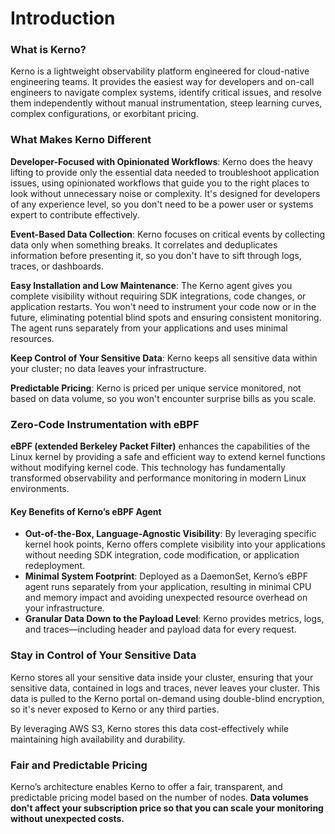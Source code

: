 # Introduction

### What is Kerno?

Kerno is a lightweight observability platform engineered for cloud-native engineering teams. It provides the easiest way for developers and on-call engineers to navigate complex systems, identify critical issues, and resolve them independently without manual instrumentation, steep learning curves, complex configurations, or exorbitant pricing.

### **What Makes Kerno Different**

**Developer-Focused with Opinionated Workflows**: Kerno does the heavy lifting to provide only the essential data needed to troubleshoot application issues, using opinionated workflows that guide you to the right places to look without unnecessary noise or complexity. It's designed for developers of any experience level, so you don't need to be a power user or systems expert to contribute effectively.

**Event-Based Data Collection**: Kerno focuses on critical events by collecting data only when something breaks. It correlates and deduplicates information before presenting it, so you don't have to sift through logs, traces, or dashboards.

**Easy Installation and Low Maintenance**: The Kerno agent gives you complete visibility without requiring SDK integrations, code changes, or application restarts. You won't need to instrument your code now or in the future, eliminating potential blind spots and ensuring consistent monitoring. The agent runs separately from your applications and uses minimal resources.

**Keep Control of Your Sensitive Data**: Kerno keeps all sensitive data within your cluster; no data leaves your infrastructure.

**Predictable Pricing**: Kerno is priced per unique service monitored, not based on data volume, so you won't encounter surprise bills as you scale.

### **Zero-Code Instrumentation with eBPF**

**eBPF (extended Berkeley Packet Filter)** enhances the capabilities of the Linux kernel by providing a safe and efficient way to extend kernel functions without modifying kernel code. This technology has fundamentally transformed observability and performance monitoring in modern Linux environments.

#### **Key Benefits of Kerno’s eBPF Agent**

* **Out-of-the-Box, Language-Agnostic Visibility**: By leveraging specific kernel hook points, Kerno offers complete visibility into your applications without needing SDK integration, code modification, or application redeployment.
* **Minimal System Footprint**: Deployed as a DaemonSet, Kerno’s eBPF agent runs separately from your application, resulting in minimal CPU and memory impact and avoiding unexpected resource overhead on your infrastructure.
* **Granular Data Down to the Payload Level**: Kerno provides metrics, logs, and traces—including header and payload data for every request.

### **Stay in Control of Your Sensitive Data**

Kerno stores all your sensitive data inside your cluster, ensuring that your sensitive data, contained in logs and traces, never leaves your cluster. This data is pulled to the Kerno portal on-demand using double-blind encryption, so it's never exposed to Kerno or any third parties.

By leveraging AWS S3, Kerno stores this data cost-effectively while maintaining high availability and durability.

### **Fair and Predictable Pricing**

Kerno’s architecture enables Kerno to offer a fair, transparent, and predictable pricing model based on the number of nodes. **Data volumes don't affect your subscription price so that you can scale your monitoring without unexpected costs.**
